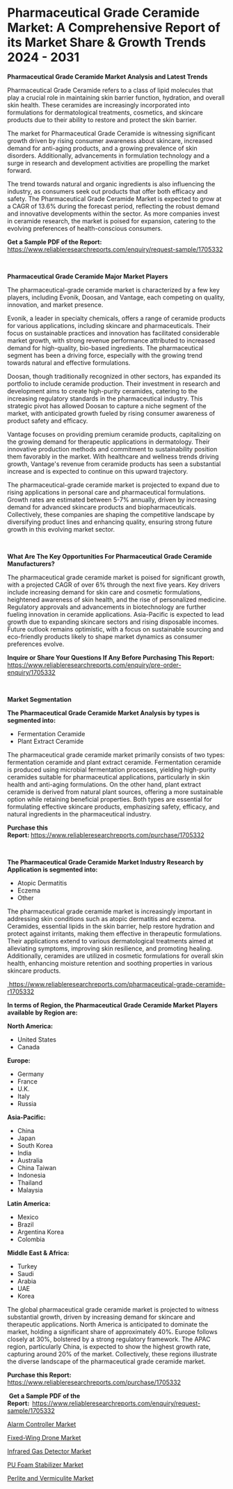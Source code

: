 <p><h1>Pharmaceutical Grade Ceramide Market: A Comprehensive Report of its Market Share & Growth Trends 2024 - 2031</h1></p><p><strong>Pharmaceutical Grade Ceramide Market Analysis and Latest Trends</strong></p>
<p><p>Pharmaceutical Grade Ceramide refers to a class of lipid molecules that play a crucial role in maintaining skin barrier function, hydration, and overall skin health. These ceramides are increasingly incorporated into formulations for dermatological treatments, cosmetics, and skincare products due to their ability to restore and protect the skin barrier. </p><p>The market for Pharmaceutical Grade Ceramide is witnessing significant growth driven by rising consumer awareness about skincare, increased demand for anti-aging products, and a growing prevalence of skin disorders. Additionally, advancements in formulation technology and a surge in research and development activities are propelling the market forward. </p><p>The trend towards natural and organic ingredients is also influencing the industry, as consumers seek out products that offer both efficacy and safety. The Pharmaceutical Grade Ceramide Market is expected to grow at a CAGR of 13.6% during the forecast period, reflecting the robust demand and innovative developments within the sector. As more companies invest in ceramide research, the market is poised for expansion, catering to the evolving preferences of health-conscious consumers.</p></p>
<p><strong>Get a Sample PDF of the Report:&nbsp;</strong> <a href="https://www.reliableresearchreports.com/enquiry/request-sample/1705332?utm_campaign=10&utm_medium=2&utm_source=Github&utm_content=ia&utm_term=21102024&utm_id=pharmaceutical-grade-ceramide">https://www.reliableresearchreports.com/enquiry/request-sample/1705332</a></p>
<p>&nbsp;</p>
<p><strong>Pharmaceutical Grade Ceramide Major Market Players</strong></p>
<p><p>The pharmaceutical-grade ceramide market is characterized by a few key players, including Evonik, Doosan, and Vantage, each competing on quality, innovation, and market presence.</p><p>Evonik, a leader in specialty chemicals, offers a range of ceramide products for various applications, including skincare and pharmaceuticals. Their focus on sustainable practices and innovation has facilitated considerable market growth, with strong revenue performance attributed to increased demand for high-quality, bio-based ingredients. The pharmaceutical segment has been a driving force, especially with the growing trend towards natural and effective formulations.</p><p>Doosan, though traditionally recognized in other sectors, has expanded its portfolio to include ceramide production. Their investment in research and development aims to create high-purity ceramides, catering to the increasing regulatory standards in the pharmaceutical industry. This strategic pivot has allowed Doosan to capture a niche segment of the market, with anticipated growth fueled by rising consumer awareness of product safety and efficacy.</p><p>Vantage focuses on providing premium ceramide products, capitalizing on the growing demand for therapeutic applications in dermatology. Their innovative production methods and commitment to sustainability position them favorably in the market. With healthcare and wellness trends driving growth, Vantage's revenue from ceramide products has seen a substantial increase and is expected to continue on this upward trajectory.</p><p>The pharmaceutical-grade ceramide market is projected to expand due to rising applications in personal care and pharmaceutical formulations. Growth rates are estimated between 5-7% annually, driven by increasing demand for advanced skincare products and biopharmaceuticals. Collectively, these companies are shaping the competitive landscape by diversifying product lines and enhancing quality, ensuring strong future growth in this evolving market sector. </p></p>
<p>&nbsp;</p>
<p><strong>What Are The Key Opportunities For Pharmaceutical Grade Ceramide Manufacturers?</strong></p>
<p><p>The pharmaceutical grade ceramide market is poised for significant growth, with a projected CAGR of over 6% through the next five years. Key drivers include increasing demand for skin care and cosmetic formulations, heightened awareness of skin health, and the rise of personalized medicine. Regulatory approvals and advancements in biotechnology are further fueling innovation in ceramide applications. Asia-Pacific is expected to lead growth due to expanding skincare sectors and rising disposable incomes. Future outlook remains optimistic, with a focus on sustainable sourcing and eco-friendly products likely to shape market dynamics as consumer preferences evolve.</p></p>
<p><strong>Inquire or Share Your Questions If Any Before Purchasing This Report:</strong> <a href="https://www.reliableresearchreports.com/enquiry/pre-order-enquiry/1705332?utm_campaign=10&utm_medium=2&utm_source=Github&utm_content=ia&utm_term=21102024&utm_id=pharmaceutical-grade-ceramide">https://www.reliableresearchreports.com/enquiry/pre-order-enquiry/1705332</a></p>
<p>&nbsp;</p>
<p><strong>Market Segmentation</strong></p>
<p><strong>The Pharmaceutical Grade Ceramide Market Analysis by types is segmented into:</strong></p>
<p><ul><li>Fermentation Ceramide</li><li>Plant Extract Ceramide</li></ul></p>
<p><p>The pharmaceutical grade ceramide market primarily consists of two types: fermentation ceramide and plant extract ceramide. Fermentation ceramide is produced using microbial fermentation processes, yielding high-purity ceramides suitable for pharmaceutical applications, particularly in skin health and anti-aging formulations. On the other hand, plant extract ceramide is derived from natural plant sources, offering a more sustainable option while retaining beneficial properties. Both types are essential for formulating effective skincare products, emphasizing safety, efficacy, and natural ingredients in the pharmaceutical industry.</p></p>
<p><strong>Purchase this Report:&nbsp;</strong><a href="https://www.reliableresearchreports.com/purchase/1705332?utm_campaign=10&utm_medium=2&utm_source=Github&utm_content=ia&utm_term=21102024&utm_id=pharmaceutical-grade-ceramide">https://www.reliableresearchreports.com/purchase/1705332</a></p>
<p>&nbsp;</p>
<p><strong>The Pharmaceutical Grade Ceramide Market Industry Research by Application is segmented into:</strong></p>
<p><ul><li>Atopic Dermatitis</li><li>Eczema</li><li>Other</li></ul></p>
<p><p>The pharmaceutical grade ceramide market is increasingly important in addressing skin conditions such as atopic dermatitis and eczema. Ceramides, essential lipids in the skin barrier, help restore hydration and protect against irritants, making them effective in therapeutic formulations. Their applications extend to various dermatological treatments aimed at alleviating symptoms, improving skin resilience, and promoting healing. Additionally, ceramides are utilized in cosmetic formulations for overall skin health, enhancing moisture retention and soothing properties in various skincare products.</p></p>
<p><a href="https://www.reliableresearchreports.com/pharmaceutical-grade-ceramide-r1705332?utm_campaign=10&utm_medium=2&utm_source=Github&utm_content=ia&utm_term=21102024&utm_id=pharmaceutical-grade-ceramide">&nbsp;https://www.reliableresearchreports.com/pharmaceutical-grade-ceramide-r1705332</a></p>
<p><strong>In terms of Region, the Pharmaceutical Grade Ceramide Market Players available by Region are:</strong></p>
<p>
    <p> <strong> North America: </strong>
        <ul>
            <li>United States</li>
            <li>Canada</li>
        </ul>
        </p> 
    <p> <strong> Europe: </strong>
        <ul>
            <li>Germany</li>
            <li>France</li>
            <li>U.K.</li>
            <li>Italy</li>
            <li>Russia</li>
        </ul>
        </p> 
    <p> <strong> Asia-Pacific: </strong>
        <ul>
            <li>China</li>
            <li>Japan</li>
            <li>South Korea</li>
            <li>India</li>
            <li>Australia</li>
            <li>China Taiwan</li>
            <li>Indonesia</li>
            <li>Thailand</li>
            <li>Malaysia</li>
        </ul>
        </p> 
    <p> <strong> Latin America: </strong>
        <ul>
            <li>Mexico</li>
            <li>Brazil</li>
            <li>Argentina Korea</li>
            <li>Colombia</li>
        </ul>
        </p> 
    <p> <strong> Middle East & Africa: </strong>
        <ul>
            <li>Turkey</li>
            <li>Saudi</li>
            <li>Arabia</li>
            <li>UAE</li>
            <li>Korea</li>
        </ul>
    </p>
    </p>
<p><p>The global pharmaceutical grade ceramide market is projected to witness substantial growth, driven by increasing demand for skincare and therapeutic applications. North America is anticipated to dominate the market, holding a significant share of approximately 40%. Europe follows closely at 30%, bolstered by a strong regulatory framework. The APAC region, particularly China, is expected to show the highest growth rate, capturing around 20% of the market. Collectively, these regions illustrate the diverse landscape of the pharmaceutical grade ceramide market.</p></p>
<p><strong>Purchase this Report: </strong><a href="https://www.reliableresearchreports.com/purchase/1705332?utm_campaign=10&utm_medium=2&utm_source=Github&utm_content=ia&utm_term=21102024&utm_id=pharmaceutical-grade-ceramide">https://www.reliableresearchreports.com/purchase/1705332</a></p>
<p>&nbsp;<strong>Get a Sample PDF of the Report:&nbsp;&nbsp;</strong><a href="https://www.reliableresearchreports.com/enquiry/request-sample/1705332?utm_campaign=10&utm_medium=2&utm_source=Github&utm_content=ia&utm_term=21102024&utm_id=pharmaceutical-grade-ceramide">https://www.reliableresearchreports.com/enquiry/request-sample/1705332</a></p>
<p><strong></strong></p>
<p><p><a href="https://issuu.com/reportprime-2/docs/alarm-controller-market-size-2030.p_224463f1c2a90d?utm_campaign=10&utm_medium=2&utm_source=Github&utm_content=ia&utm_term=21102024&utm_id=pharmaceutical-grade-ceramide">Alarm Controller Market</a></p><p><a href="https://www.linkedin.com/pulse/pioneering-growth-analyzing-global-fixed-wing-drone-market-dynamics-d8tyf?utm_campaign=10&utm_medium=2&utm_source=Github&utm_content=ia&utm_term=21102024&utm_id=pharmaceutical-grade-ceramide">Fixed-Wing Drone Market</a></p><p><a href="https://issuu.com/reportprime-2/docs/infrared-gas-detector-market-size-2_2952919fcdcf9e?utm_campaign=10&utm_medium=2&utm_source=Github&utm_content=ia&utm_term=21102024&utm_id=pharmaceutical-grade-ceramide">Infrared Gas Detector Market</a></p><p><a href="https://github.com/hgf64gh/Market-Research-Report-List-1/blob/main/pu-foam-stabilizer-market.md?utm_campaign=10&utm_medium=2&utm_source=Github&utm_content=ia&utm_term=21102024&utm_id=pharmaceutical-grade-ceramide">PU Foam Stabilizer Market</a></p><p><a href="https://medium.com/@clemsharum6m/perlite-and-vermiculite-market-analysis-report-global-insights-by-region-type-c4287523989a?utm_campaign=10&utm_medium=2&utm_source=Github&utm_content=ia&utm_term=21102024&utm_id=pharmaceutical-grade-ceramide">Perlite and Vermiculite Market</a></p></p>